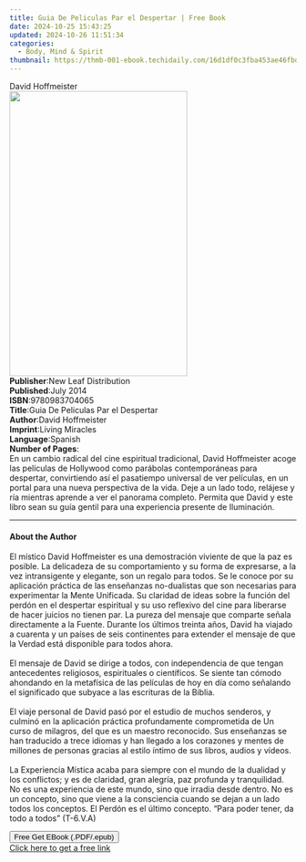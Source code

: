 ```yaml
---
title: Guia De Peliculas Par el Despertar | Free Book
date: 2024-10-25 15:43:25
updated: 2024-10-26 11:51:34
categories:
  - Body, Mind & Spirit
thumbnail: https://thmb-001-ebook.techidaily.com/16d1df0c3fba453ae46fbdaa0ae8415b24c15e1968be191ece25988a3c0cde0f.jpg
---
```

<main id="book-container">
  <div class="flex flex-col">
    <div class="book-brief flex-1 py-6 px-4 sm:p-6 md:py-10 md:px-8">
      <!-- brief-->
      <div class="book-brief-main">David Hoffmeister</div>
    </div>
    <div
      class="book-meta-info flex-1 grid gap-4 col-start-1 col-end-3 row-start-1 sm:mb-6 sm:grid-cols-4 lg:gap-6 lg:col-start-2 lg:row-end-6 lg:row-span-6 lg:mb-0"
    >
      <div
        class="book-meta-info-left place-content-center mt-4 p-4 text-sm leading-6 col-start-2 col-span-2 dark:text-slate-400"
      >
        <img
          class="w-full h-500 object-cover rounded-lg sm:h-255 sm:col-span-2 lg:col-span-full"
          src="https://img-001-ebook.techidaily.com/fe4d4e1bc9f530674c76686a1bad312a6609ab41efb5bbeea9ed075511c7b3fe.jpg"
          alt=""
          width="312"
          height="500"
        />
      </div>
      <div
        class="book-meta-info-right mt-2 col-start-1 row-start-2 col-span-3 self-center"
      >
        <!-- meta data  -->
        <div class="flex flex-col px-4 md:px-8">
          <div class="flex-1">
            <strong>Publisher</strong>:<span class="px-2"
              >New Leaf Distribution</span
            >
          </div>
          <div class="flex-1">
            <strong>Published</strong>:<span class="px-2">July 2014</span>
          </div>
          <div class="flex-1">
            <strong>ISBN</strong>:<span class="px-2">9780983704065</span>
          </div>
          <div class="flex-1">
            <strong>Title</strong>:<span class="px-2"
              >Guia De Peliculas Par el Despertar</span
            >
          </div>
          <div class="flex-1">
            <strong>Author</strong>:<span class="px-2">David Hoffmeister</span>
          </div>
          <div class="flex-1">
            <strong>Imprint</strong>:<span class="px-2">Living Miracles</span>
          </div>
          <div class="flex-1">
            <strong>Language</strong>:<span class="px-2">Spanish</span>
          </div>
          <div class="flex-1">
            <strong>Number of Pages</strong>:<span class="px-2"></span>
          </div>
        </div>
      </div>
    </div>
    <div class="book-description flex-1 py-6 px-4 sm:p-6 md:py-10 md:px-8">
      <div class="book-description-main">
        <div accordion-content="" id="description">
          En un cambio radical del cine espiritual tradicional, David
          Hoffmeister acoge las películas de Hollywood como parábolas
          contemporáneas para despertar, convirtiendo así el pasatiempo
          universal de ver películas, en un portal para una nueva perspectiva de
          la vida. Deje a un lado todo, relájese y ría mientras aprende a ver el
          panorama completo. Permita que David y este libro sean su guía gentil
          para una experiencia presente de Iluminación.
        </div>
      </div>
    </div>
    <div class="book-excerpts flex-1 py-6 px-4 sm:p-6 md:py-10 md:px-8">
      <!-- excerpts-->
      <div class="book-excerpts-main">
        <hr />
        <h4 class="placeholder placeholder-heading">
          <span>About the Author</span>
        </h4>
        <p>
          El místico David Hoffmeister es una demostración viviente de que la
          paz es posible. La delicadeza de su comportamiento y su forma de
          expresarse, a la vez intransigente y elegante, son un regalo para
          todos. Se le conoce por su aplicación práctica de las enseñanzas
          no-dualistas que son necesarias para experimentar la Mente Unificada.
          Su claridad de ideas sobre la función del perdón en el despertar
          espiritual y su uso reflexivo del cine para liberarse de hacer juicios
          no tienen par. La pureza del mensaje que comparte señala directamente
          a la Fuente. Durante los últimos treinta años, David ha viajado a
          cuarenta y un países de seis continentes para extender el mensaje de
          que la Verdad está disponible para todos ahora.<br /><br />El mensaje
          de David se dirige a todos, con independencia de que tengan
          antecedentes religiosos, espirituales o científicos. Se siente tan
          cómodo ahondando en la metafísica de las películas de hoy en día como
          señalando el significado que subyace a las escrituras de la Biblia.<br /><br />El
          viaje personal de David pasó por el estudio de muchos senderos, y
          culminó en la aplicación práctica profundamente comprometida de Un
          curso de milagros, del que es un maestro reconocido. Sus enseñanzas se
          han traducido a trece idiomas y han llegado a los corazones y mentes
          de millones de personas gracias al estilo íntimo de sus libros, audios
          y vídeos.<br /><br />La Experiencia Mística acaba para siempre con el
          mundo de la dualidad y los conflictos; y es de claridad, gran alegría,
          paz profunda y tranquilidad. No es una experiencia de este mundo, sino
          que irradia desde dentro. No es un concepto, sino que viene a la
          consciencia cuando se dejan a un lado todos los conceptos. El Perdón
          es el último concepto. “Para poder tener, da todo a todos” (T-6.V.A)
        </p>
      </div>
    </div>
    <div
      class="book-about-author flex-1 py-6 px-4 sm:p-6 md:py-10 md:px-8"
    ></div>
    <div class="book-free-get flex-1 py-6 px-4 sm:p-6 md:py-10 md:px-8">
      <button
        id="btn-free-get"
        class="bg-blue-500 hover:bg-blue-700 text-white font-bold py-2 px-4 rounded"
      >
        Free Get EBook (.PDF/.epub)
      </button>
      <div id="countdown-display" class="px-2 text-lg mt-2"></div>
      <a
        id="free-link"
        class="hidden bg-blue-500 hover:bg-blue-700 text-white font-bold py-2 px-4 rounded"
        href="https://www.ebooks.com/en-us/book/209643619/guia-de-peliculas-par-el-despertar/david-hoffmeister/"
        target="_blank"
        >Click here to get a free link</a
      >
    </div>
    <script>
      let countdownTime = 0;
      let countdownInterval = null;
      document
        .getElementById('btn-free-get')
        .addEventListener('click', startCountdown);
      function startCountdown() {
        countdownTime = new Date().getTime() + 60000 * 3;
        countdownInterval = setInterval(updateCountdown, 1000);
        document.getElementById('btn-free-get').disabled = true;
        document
          .getElementById('btn-free-get')
          .classList.add('bg-gray-500', 'cursor-not-allowed');
      }
      function updateCountdown() {
        let currentTime = new Date().getTime();
        let timeLeft = countdownTime - currentTime;
        let secondsLeft = Math.floor(timeLeft / 1000);
        document.getElementById('countdown-display').innerHTML =
          `Remaining time: ${secondsLeft} seconds.`;
        if (secondsLeft <= 0) {
          clearInterval(countdownInterval);
          document.getElementById('btn-free-get').classList.add('hidden');
          document.getElementById('free-link').classList.remove('hidden');
          document.getElementById('countdown-display').innerHTML = '';
        }
      }
    </script>
  </div>
</main>
